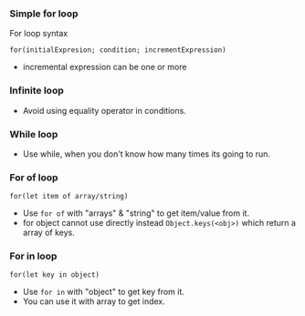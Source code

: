 ### Simple for loop
For loop syntax
```
for(initialExpresion; condition; incrementExpression)
```
- incremental expression can be one or more

### Infinite loop
- Avoid using equality operator in conditions.

### While loop
- Use while, when you don't know how many times its going to run.

### For of loop
```
for(let item of array/string)
```
- Use `for of` with "arrays" & "string" to get item/value from it.
- for object cannot use directly instead `Object.keys(<obj>)` which return a array of keys.

### For in loop
```
for(let key in object)
```
- Use `for in` with "object" to get key from it.
- You can use it with array to get index.